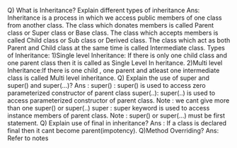Q) What is Inheritance? Explain different types of inheritance
Ans: Inheritance is a process in which we access public members of one class 
from another class.
The class which donates members is called Parent class or Super class or Base class.
The class which accepts members is called Child class or Sub class or Derived class.
The class which act as both Parent and Child class at the same time is called Intermediate class.
Types of Inheritance:
1)Single level Inheritance: If there is only one child class and one parent class then it is called as Single Level In
heritance.
2)Multi level Inheritance:If there is one child , one parent and atleast one intermediate class is called Multi 
level inheritance.
Q) Explain the use of super and super() and super(...)?
Ans : super() : super() is used to access zero parameterized constructor of
parent class
super(..): super(..) is used to access parameterized constructor of parent class.
Note : we cant give more than one super() or super(..)
super : super keyword is used to access instance members of parent class.
Note : super() or super(...) must be first statement.
Q) Explain use of final in inheritance?
Ans : If a class is declared final then it cant become parent(impotency).
Q)Method Overriding?
Ans: Refer to notes


